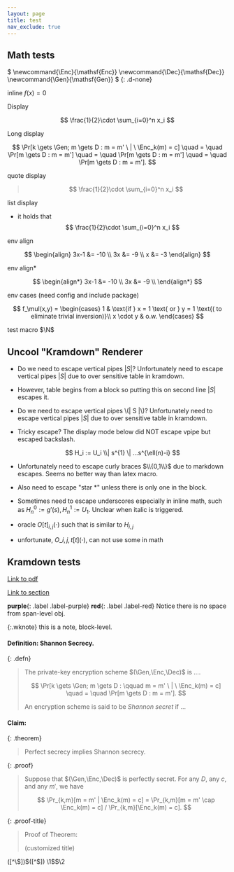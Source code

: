 ```yaml
---
layout: page
title: test
nav_exclude: true
---
```


Math tests
----------

$
\newcommand{\Enc}{\mathsf{Enc}}
\newcommand{\Dec}{\mathsf{Dec}}
\newcommand{\Gen}{\mathsf{Gen}}
$
{: .d-none}

inline $f(x) = 0$

Display

$$
\frac{1}{2}\cdot \sum_{i=0}^n x_i
$$

Long display

$$
\Pr[k \gets \Gen; m \gets D : m = m' \ | \  \Enc_k(m) = c] \quad = \quad \Pr[m \gets D : m = m']  \quad = \quad \Pr[m \gets D : m = m'] \quad = \quad \Pr[m \gets D : m = m'].
$$

quote display
> $$
> \frac{1}{2}\cdot \sum_{i=0}^n x_i
> $$

list display
- it holds that
  $$
  \frac{1}{2}\cdot \sum_{i=0}^n x_i
  $$

env align

$$
\begin{align}
3x-1 &= -10 \\
  3x &= -9 \\
   x &= -3
\end{align}
$$

env align*

$$
\begin{align*}
3x-1 &= -10 \\
  3x &= -9 \\
\end{align*}
$$

env cases (need config and include package)

$$
f_\mul(x,y) = \begin{cases}
1  & \text{if } x = 1 \text{ or } y = 1 \text{( to eliminate trivial inversion)}\\
x \cdot y & o.w.
\end{cases}
$$

test macro $\N$

Uncool "Kramdown" Renderer
------------------------

- Do we need to escape vertical pipes $| S |$? 
  Unfortunately need to escape vertical pipes $\vert S \vert$ due to over sensitive table in kramdown.

- However, table begins from a block so
  putting this on second line $| S |$ escapes it.

- Do we need to escape vertical pipes \\(| S |\\)? 
  Unfortunately need to escape vertical pipes $\vert S \vert$ due to over sensitive table in kramdown.
  
- Tricky escape? The display mode below did NOT escape vpipe but escaped backslash.

  $$
  H_i := U_i \\| s^{1} \| ...s^{\ell(n)-i}
  $$

- Unfortunately need to escape curly braces $\\{0,1\\}$ due to markdown escapes. Seems no better way than latex macro.

- Also need to escape "star $*$" unless there is only one in the block.

- Sometimes need to escape underscores especially in inline math, such as $H^0_n := g'(s), H^1_n := U_1$.
  Unclear when italic is triggered.

- oracle $O[t]_{i,j}(\cdot)$ such that is similar to $H_{i,j}$

- unfortunate, $O\_{i,j,t}[t](\cdot)$, can not use some in math

Kramdown tests
--------------

[Link to pdf](../../otherdocs/[SODA18]CacheOblivSort.pdf)

[Link to section](1-intro.md#a-toy-example-match-making)

**purple**{: .label .label-purple}
**red**{: .label .label-red}
Notice there is no space from span-level obj.

{:.wknote}
this is a note, block-level. 

#### **Definition:** Shannon Secrecy.

{: .defn}
> The private-key encryption scheme $(\Gen,\Enc,\Dec)$ is ....
> 
> $$
> \Pr[k \gets \Gen; m \gets D : \qquad m = m' \ | \  \Enc_k(m) = c] \quad = \quad \Pr[m \gets D : m = m'].
> $$
>
> An encryption scheme is said to be *Shannon secret* if ...


#### **Claim:**

{: .theorem}
> Perfect secrecy implies Shannon secrecy.

{: .proof}
> Suppose that $(\Gen,\Enc,\Dec)$ is perfectly secret. For any $D$, any $c$, and any $m'$, we have
> 
> $$
> \Pr_{k,m}[m = m' | \Enc_k(m) = c] = \Pr_{k,m}[m = m' \cap \Enc_k(m) = c] / \Pr_{k,m}[\Enc_k(m) = c].
> $$
> 

{: .proof-title}
> Proof of Theorem:
> 
> (customized title)

([^\\\$])\$([^\$])
\1\$\$\2
